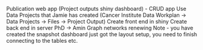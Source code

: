 Publication web app (Project outputs shiny dashboard) - CRUD app
Use Data Projects that Jamie has created (Cancer Institute Data Workplan -> Data Projects -> Files -> Project Output)
Create front end in shiny
Create back end in server
PhD -> Amin
Graph networks
renewing
Note - you have created the snapshot dashboard just got the layout setup, you need to finish connecting to the tables etc.
